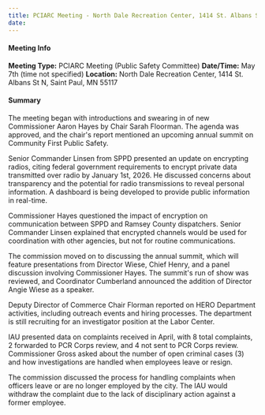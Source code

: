 ```yaml
---
title: PCIARC Meeting - North Dale Recreation Center, 1414 St. Albans St N, Saint Paul, MN 55117
date: 
---
```

#### Meeting Info
**Meeting Type:** PCIARC Meeting (Public Safety Committee)
**Date/Time:** May 7th (time not specified)
**Location:** North Dale Recreation Center, 1414 St. Albans St N, Saint Paul, MN 55117

#### Summary

The meeting began with introductions and swearing in of new Commissioner Aaron Hayes by Chair Sarah Floorman. The agenda was approved, and the chair's report mentioned an upcoming annual summit on Community First Public Safety.

Senior Commander Linsen from SPPD presented an update on encrypting radios, citing federal government requirements to encrypt private data transmitted over radio by January 1st, 2026. He discussed concerns about transparency and the potential for radio transmissions to reveal personal information. A dashboard is being developed to provide public information in real-time.

Commissioner Hayes questioned the impact of encryption on communication between SPPD and Ramsey County dispatchers. Senior Commander Linsen explained that encrypted channels would be used for coordination with other agencies, but not for routine communications.

The commission moved on to discussing the annual summit, which will feature presentations from Director Wiese, Chief Henry, and a panel discussion involving Commissioner Hayes. The summit's run of show was reviewed, and Coordinator Cumberland announced the addition of Director Angie Wiese as a speaker.

Deputy Director of Commerce Chair Florman reported on HERO Department activities, including outreach events and hiring processes. The department is still recruiting for an investigator position at the Labor Center.

IAU presented data on complaints received in April, with 8 total complaints, 2 forwarded to PCR Corps review, and 4 not sent to PCR Corps review. Commissioner Gross asked about the number of open criminal cases (3) and how investigations are handled when employees leave or resign.

The commission discussed the process for handling complaints when officers leave or are no longer employed by the city. The IAU would withdraw the complaint due to the lack of disciplinary action against a former employee.

